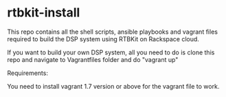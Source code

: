 # rtbkit-install

This repo contains all the shell scripts, ansible playbooks and vagrant files required to build the DSP system using RTBKit on Rackspace cloud.

If you want to build your own DSP system, all you need to do is clone this repo and navigate to Vagrantfiles folder and do "vagrant up"

Requirements:

You need to install vagrant 1.7 version or above for the vagrant file to work.
